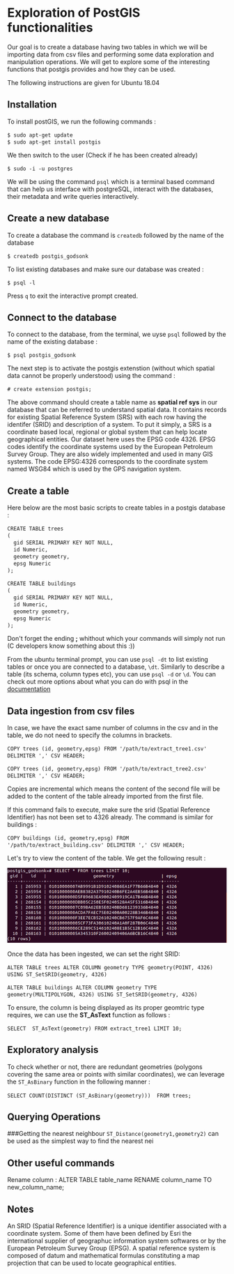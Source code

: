 # Exploration of PostGIS functionalities

Our goal is to create a database having two tables in which we will be importing data from csv files and performing some data exploration and manipulation operations.
We will get to explore some of the interesting functions that postgis provides and how they can be used.

The following instructions are given for Ubuntu 18.04

## Installation

To install postGIS, we run the following commands :

```
$ sudo apt-get update
$ sudo apt-get install postgis
```
We then switch to the user (Check if he has been created already)

```
$ sudo -i -u postgres
```

We will be using the command `psql` which is a terminal based command that can help us interface with postgreSQL, interact with the databases, their metadata and write queries interactively.

## Create a new database

To create a database the command is `createdb` followed by the name of the database

```
$ createdb postgis_godsonk
```

To list existing databases and make sure our database was created :
```
$ psql -l
```
Press `q` to exit the interactive prompt created.

## Connect to the database

To connect to the database, from the terminal, we uyse `psql` followed by the name of the existing database :

```
$ psql postgis_godsonk
```

The next step is to activate the postgis extenstion (without which spatial data cannot be properly understood) using the command :

```
# create extension postgis;
```
The above command should create a table name as **spatial ref sys** in our database that can be referred to understand spatial data.
It contains records for existing Spatial Reference System (SRS) with each row having the identifer (SRID) and description of a system.
To put it simply, a SRS is a coordinate based local, regional or global system that can help locate geographical entities.
Our dataset here uses the EPSG code 4326. EPSG codes identify the coordinate systems used by the European Petroleum Survey Group. They are also widely implemented and used in many GIS systems. The code EPSG:4326 corresponds to the coordinate system named WSG84 which is used by the GPS navigation system.

## Create a table

Here below are the most basic scripts to create tables in a postgis database :

```
CREATE TABLE trees
(
  gid SERIAL PRIMARY KEY NOT NULL,  
  id Numeric,
  geometry geometry,
  epsg Numeric
);
```

```
CREATE TABLE buildings
(
  gid SERIAL PRIMARY KEY NOT NULL,  
  id Numeric,
  geometry geometry,
  epsg Numeric
);
```

Don't forget the ending **;** whithout which your commands will simply not run (C developers know something about this :))

From the ubuntu terminal prompt, you can use `psql -dt` to list existing tables or once you are connected to a database, `\dt`. 
Similarly to describe a table (its schema, column types etc), you can use `psql -d` or `\d`. You can check out more options about what you can do with psql in the [documentation](https://www.postgresql.org/docs/9.3/app-psql.html)



## Data ingestion from csv files

In case, we have the exact same number of columns in the csv and in the table, we do not need to specify the columns in brackets. 

```
COPY trees (id, geometry,epsg) FROM '/path/to/extract_tree1.csv' DELIMITER ',' CSV HEADER;
```

```
COPY trees (id, geometry,epsg) FROM '/path/to/extract_tree2.csv' DELIMITER ',' CSV HEADER;
```

Copies are incremental which means the content of the second file will be added to the content of the table already imported from the first file.

If this command fails to execute, make sure the srid (Spatial Reference Identifier) has not been set to 4326 already.
The command is similar for buildings :
```
COPY buildings (id, geometry,epsg) FROM '/path/to/extract_building.csv' DELIMITER ',' CSV HEADER;
```

Let's try to view the content of the table. We get the following result :

![Alt text](./images/tablecontent.png?raw=true "The content of the table without setting the srid")

Once the data has been ingested, we can set the right SRID:

```
ALTER TABLE trees ALTER COLUMN geometry TYPE geometry(POINT, 4326) USING ST_SetSRID(geometry, 4326)
```

```
ALTER TABLE buildings ALTER COLUMN geometry TYPE geometry(MULTIPOLYGON, 4326) USING ST_SetSRID(geometry, 4326)
```

To ensure, the column is being displayed as its proper geomtric type requires, we can use the **ST_AsText** function as follows :

```
SELECT  ST_AsText(geometry) FROM extract_tree1 LIMIT 10;
```
## Exploratory analysis

To check whether or not, there are redundant geometries (polygons covering the same area or points with similar coordinates), we can leverage the `ST_AsBinary` function in the following manner :

`SELECT COUNT(DISTINCT (ST_AsBinary(geometry)))  FROM trees;`


## Querying Operations
	
###Getting the nearest neighbour
`ST_Distance(geometry1,geometry2)` can be used as the simplest way to find the nearest nei

## Other useful commands
Rename column : ALTER TABLE table_name RENAME column_name TO new_column_name;


## Notes

An SRID (Spatial Reference Identifier) is a unique identifier associated with a coordinate system. Some of them have been defined by Esri the international supplier of geographuc information system softwares or by the European Petroleum Survey Group (EPSG). A spatial reference system is composed of datum and mathematical formulas constituting a map projection that can be used to locate geographical entities.